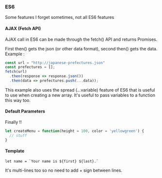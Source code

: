 ### ES6

Some features I forget sometimes, not all ES6 features

#### AJAX (Fetch API)

AJAX call in ES6 can be made through the fetch() API and returns Promises.

First then() gets the json (or other data format), second then() gets the data.
Example :

```Javascript
const url = "http://japanese-prefectures.json"
const prefectures = [];
fetch(url)
  .then(response => response.json())
  .then(data => prefectures.push(...data));
```

This example also uses the spread (...variable) feature of ES6 that is useful to use when creating a new array.
It's useful to pass variables to a function this way too.

#### Default Parameters

Finally !!

``` Javascript
let createMenu = function(height = 100, color = 'yellowgreen') {
  // stuff
}
```

#### Template

```
let name = `Your name is ${first} ${last}.`
```

It's multi-lines too so no need to add + sign between lines.